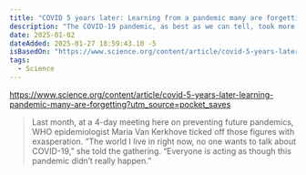 ```yaml
---
title: "COVID 5 years later: Learning from a pandemic many are forgetting"
description: "The COVID-19 pandemic, as best as we can tell, took more than 20 million lives, cost $16 trillion, kept 1.6 billion children out of school, and pushed some 130 million people into poverty. And it’s not over"
date: 2025-01-02
dateAdded: 2025-01-27 18:59:43.10 -5
isBasedOn: "https://www.science.org/content/article/covid-5-years-later-learning-pandemic-many-are-forgetting"
tags:
  - Science
---
```


https://www.science.org/content/article/covid-5-years-later-learning-pandemic-many-are-forgetting?utm_source=pocket_saves

>  Last month, at a 4-day meeting here on preventing future pandemics, WHO epidemiologist Maria Van Kerkhove ticked off those figures with exasperation. “The world I live in right now, no one wants to talk about COVID-19,” she told the gathering. “Everyone is acting as though this pandemic didn’t really happen.”
